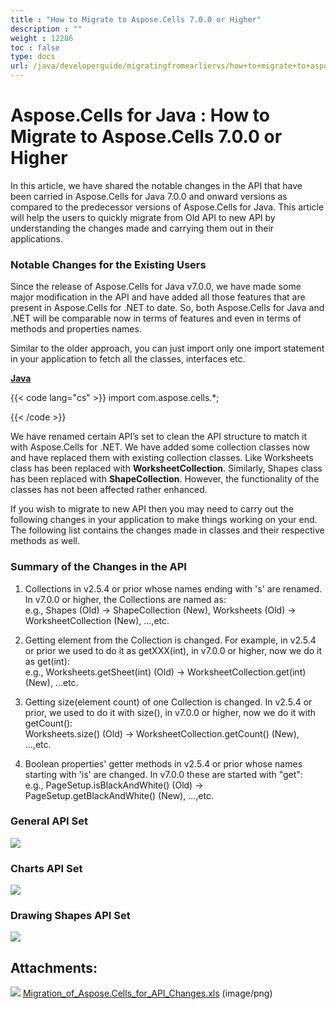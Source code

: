 ```yaml
---
title : "How to Migrate to Aspose.Cells 7.0.0 or Higher" 
description : "" 
weight : 12286 
toc : false
type: docs
url: /java/developerguide/migratingfromearliervs/how+to+migrate+to+aspose.cells+7.0.0+or+higher/
---
```


# Aspose.Cells for Java : How to Migrate to Aspose.Cells 7.0.0 or Higher


In this article, we have shared the notable changes in the API that have been carried in Aspose.Cells for Java 7.0.0 and onward versions as compared to the predecessor versions of Aspose.Cells for Java. This article will help the users to quickly migrate from Old API to new API by understanding the changes made and carrying them out in their applications.

### Notable Changes for the Existing Users

Since the release of Aspose.Cells for Java v7.0.0, we have made some major modification in the API and have added all those features that are present in Aspose.Cells for .NET to date. So, both Aspose.Cells for Java and .NET will be comparable now in terms of features and even in terms of methods and properties names.

Similar to the older approach, you can just import only one import statement in your application to fetch all the classes, interfaces etc.

  

**[Java](/pages/createpage.action?spaceKey=cellsjava&title=Java&linkCreation=true&fromPageId=5276793)**

{{< code lang="cs" >}}
import com.aspose.cells.*;

{{< /code >}}

  

We have renamed certain API’s set to clean the API structure to match it with Aspose.Cells for .NET. We have added some collection classes now and have replaced them with existing collection classes. Like Worksheets class has been replaced with **WorksheetCollection**. Similarly, Shapes class has been replaced with **ShapeCollection**. However, the functionality of the classes has not been affected rather enhanced.

If you wish to migrate to new API then you may need to carry out the following changes in your application to make things working on your end. The following list contains the changes made in classes and their respective methods as well.

### Summary of the Changes in the API

1) Collections in v2.5.4 or prior whose names ending with 's' are renamed. In v7.0.0 or higher, the Collections are named as:  
e.g., Shapes (Old) -> ShapeCollection (New), Worksheets (Old) -> WorksheetCollection (New), ...,etc.

2) Getting element from the Collection is changed. For example, in v2.5.4 or prior we used to do it as getXXX(int), in v7.0.0 or higher, now we do it as get(int):  
e.g., Worksheets.getSheet(int) (Old) -> WorksheetCollection.get(int) (New), ...etc.

3) Getting size(element count) of one Collection is changed. In v2.5.4 or prior, we used to do it with size(), in v7.0.0 or higher, now we do it with getCount():  
Worksheets.size() (Old) -> WorksheetCollection.getCount() (New), ...,etc.

4) Boolean properties' getter methods in v2.5.4 or prior whose names starting with 'is' are changed. In v7.0.0 these are started with "get":  
e.g., PageSetup.isBlackAndWhite() (Old) -> PageSetup.getBlackAndWhite() (New), ...,etc.

### General API Set

![](plugins/servlet/confluence/placeholder/unknown-macro)

### Charts API Set

![](plugins/servlet/confluence/placeholder/unknown-macro)

### Drawing Shapes API Set

![](plugins/servlet/confluence/placeholder/unknown-macro)

## Attachments:

![](https://docs2.aspose.com/cells/java/images/icons/bullet_blue.gif) [Migration\_of\_Aspose.Cells\_for\_API\_Changes.xls](https://docs2.aspose.com/cells/java/attachments/5276793/5472817.xls) (image/png)  

